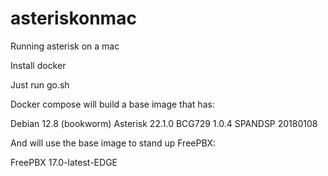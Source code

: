 # asteriskonmac
Running asterisk on a mac

Install docker

Just run go.sh

Docker compose will build a base image that has:

Debian 12.8 (bookworm)
Asterisk 22.1.0
BCG729 1.0.4
SPANDSP 20180108

And will use the base image to stand up FreePBX:

FreePBX 17.0-latest-EDGE